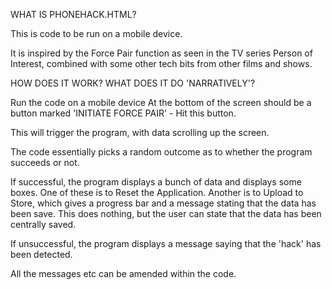 WHAT IS PHONEHACK.HTML?

This is code to be run on a mobile device. 

It is inspired by the Force Pair function as seen in the TV series Person of Interest, combined with some other tech bits from other films and shows.

HOW DOES IT WORK? WHAT DOES IT DO 'NARRATIVELY'?

Run the code on a mobile device
At the bottom of the screen should be a button marked 'INITIATE FORCE PAIR' - Hit this button.

This will trigger the program, with data scrolling up the screen.

The code essentially picks a random outcome as to whether the program succeeds or not. 

If successful, the program displays a bunch of data and displays some boxes.
One of these is to Reset the Application.
Another is to Upload to Store, which gives a progress bar and a message stating that the data has been save.
This does nothing, but the user can state that the data has been centrally saved.

If unsuccessful, the program displays a message saying that the 'hack' has been detected.

All the messages etc can be amended within the code.
